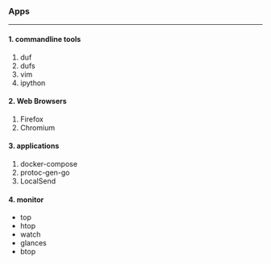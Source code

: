 ### Apps
---

#### 1. commandline tools
1. duf
2. dufs
3. vim
4. ipython

#### 2. Web Browsers
1. Firefox
2. Chromium

#### 3. applications
1. docker-compose
2. protoc-gen-go
3. LocalSend

#### 4. monitor
- top
- htop
- watch
- glances
- btop
